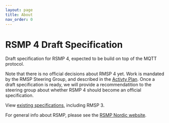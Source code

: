 ```yaml
---
layout: page
title: About
nav_order: 0
---
```


# RSMP 4 Draft Specification
Draft specification for RSMP 4, expected to be build on top of the MQTT protocol.

Note that there is no official decisions about RMSP 4 yet. Work is mandated by the RMSP Steering Group, and described in the [Activty Plan](
https://rsmp-nordic.org/plan/#draft-for-core-specification-40-ongoing). Once a draft specification is ready, we will provide a recommendatition to the steering group about whether RSMP 4 should become an official specification.

View [existing specifications](https://rsmp-nordic.org/specification/), including RMSP 3.

For general info about RSMP, please see the [RSMP Nordic website](https://rsmp-nordic-org).
